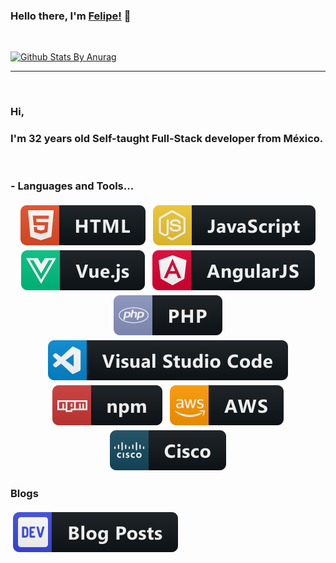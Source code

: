 ### Hello there, I'm [Felipe!](https://majortom.space) 👋


<br/>

[![Github Stats By Anurag](https://github-readme-stats.vercel.app/api?username=eosfelipe&show_icons=true&title_color=00bbcb&icon_color=d367c1&text_color=baaec4&bg_color=27272c)](https://github.com/anuraghazra/github-readme-stats)

*************

<br/>

### Hi,
### I'm 32 years old Self-taught Full-Stack developer from México.

<br/>

### - Languages and Tools...

<p align="center">

<!-- For more icons please follow  https://github.com/MikeCodesDotNET/ColoredBadges -->
  
 <img src="https://raw.githubusercontent.com/eosfelipe/eosfelipe/master/svg/dev/html.svg" alt="html" style="vertical-align:top; margin:4px">    
 <img src="https://raw.githubusercontent.com/eosfelipe/eosfelipe/master/svg/dev/js.svg" alt="javascript" style="vertical-align:top; margin:4px">    
 <img src="https://raw.githubusercontent.com/eosfelipe/eosfelipe/master/svg/dev/vue.svg" alt="vuejs" style="vertical-align:top; margin:4px">    
 <img src="https://raw.githubusercontent.com/eosfelipe/eosfelipe/master/svg/dev/angular.svg" alt="angular" style="vertical-align:top; margin:4px">    
 <img src="https://raw.githubusercontent.com/eosfelipe/eosfelipe/master/svg/dev/php.svg" alt="php" style="vertical-align:top; margin:4px">    
 <img src="https://raw.githubusercontent.com/eosfelipe/eosfelipe/master/svg/dev/visualstudio_code.svg" alt="visual studio code" style="vertical-align:top; margin:4px">    
 <img src="https://raw.githubusercontent.com/eosfelipe/eosfelipe/master/svg/dev/npm.svg" alt="npm" style="vertical-align:top; margin:4px">    
 <img src="https://raw.githubusercontent.com/eosfelipe/eosfelipe/master/svg/dev/aws.svg" alt="aws" style="vertical-align:top; margin:4px">    
 <img src="https://raw.githubusercontent.com/eosfelipe/eosfelipe/master/svg/devices/cisco.svg" alt="cisco" style="vertical-align:top; margin:4px">    


</p>

### Blogs

[<img src="https://raw.githubusercontent.com/eosfelipe/eosfelipe/master/svg/blogs/devto.svg" alt="dev.to" style="vertical-align:top; margin:4px">](https://dev.to)

<br/>

<!--
**eosfelipe/eosfelipe** is a ✨ _special_ ✨ repository because its `README.md` (this file) appears on your GitHub profile.

Here are some ideas to get you started:

- 🔭 I’m currently working on ...
- 🌱 I’m currently learning ...
- 👯 I’m looking to collaborate on ...
- 🤔 I’m looking for help with ...
- 💬 Ask me about ...
- 📫 How to reach me: ...
- 😄 Pronouns: ...
- ⚡ Fun fact: ...
-->
